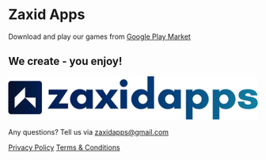 # Zaxid Apps
Download and play our games from [Google Play Market](https://play.google.com/store/apps/dev?id=6916256973280609239&pcampaignid=pcampaignidMKT-Other-global-all-co-prtnr-py-PartBadge-Mar2515-1)

## We create - you enjoy!

![Zaxid Apps Logo](logosvg.svg)

Any questions? Tell us via zaxidapps@gmail.com

[Privacy Policy](https://github.com/zaxidapps/zaxidapps/blob/main/privacy%20policy)
[Terms & Conditions](https://github.com/zaxidapps/zaxidapps/blob/main/Terms%20and%20Conditions)
